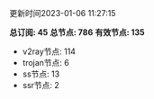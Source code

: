 更新时间2023-01-06 11:27:15

**总订阅: 45**
**总节点: 786**
**有效节点: 135**
- v2ray节点: 114
- trojan节点: 6
- ss节点: 13
- ssr节点: 2
